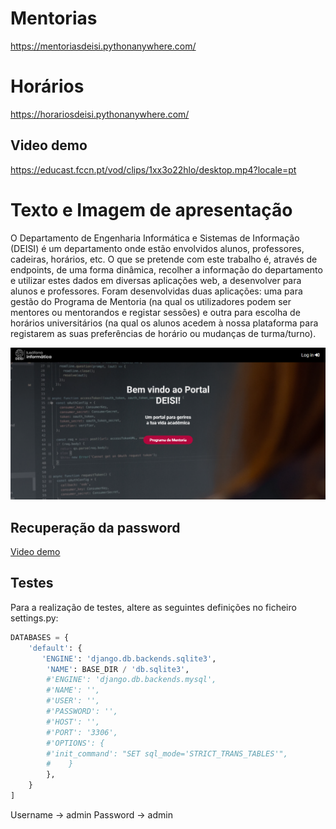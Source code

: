 # Mentorias
https://mentoriasdeisi.pythonanywhere.com/

# Horários
https://horariosdeisi.pythonanywhere.com/

## Video demo
https://educast.fccn.pt/vod/clips/1xx3o22hlo/desktop.mp4?locale=pt

# Texto e Imagem de apresentação
O Departamento de Engenharia Informática e Sistemas de Informação (DEISI) é um departamento onde estão envolvidos alunos, professores, cadeiras, horários, etc. O que se pretende com este trabalho é, através de endpoints, de uma forma dinâmica, recolher a informação do departamento e utilizar estes dados em diversas aplicações web, a desenvolver para alunos e professores.
Foram desenvolvidas duas aplicações: uma para gestão do Programa de Mentoria (na qual os utilizadores podem ser mentores ou mentorandos e registar sessões) e outra para escolha de horários universitários (na qual os alunos acedem à nossa plataforma para registarem as suas preferências de horário ou mudanças de turma/turno).


<img src="img_apresentacao.png" width="800">




## Recuperação da password
[Video demo](https://github.com/DEISI-apps/cvp/blob/main/demo_autenticacao.mp4) 

## Testes
Para a realização de testes, altere as seguintes definições no ficheiro settings.py:

```Python
DATABASES = {
    'default': {
       'ENGINE': 'django.db.backends.sqlite3',
        'NAME': BASE_DIR / 'db.sqlite3',
        #'ENGINE': 'django.db.backends.mysql',
        #'NAME': '',
        #'USER': '',
        #'PASSWORD': '',
        #'HOST': '',
        #'PORT': '3306',
        #'OPTIONS': {
        #'init_command': "SET sql_mode='STRICT_TRANS_TABLES'",
        #    }
        },
    }
]
```
Username -> admin
Password -> admin



